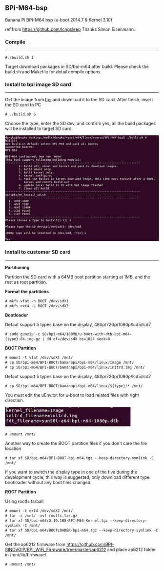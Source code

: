 ## **BPI-M64-bsp**
Banana Pi BPI-M64 bsp (u-boot 2014.7 & Kernel 3.10)

ref.from https://github.com/longsleep Thanks Simon Eisenmann.

### **Compile**


----------


`#./build.sh 1` 

Target download packages in SD/bpi-m64 after build. Please check the build.sh and Makefile for detail compile options.


### **Install to bpi image SD card**

----------


Get the image from [bpi](http://www.banana-pi.org/m64-download.html) and download it to the SD card. After finish, insert the SD card to PC

    # ./build.sh 6

Choose the type, enter the SD dev, and confirm yes, all the build packages will be installed to target SD card.

![Install](https://github.com/Dangku/readme/raw/master/m64/bpi-install.png)


### **Install to customer SD card**


----------


**Partitioning**

Partition the SD card with a 64MB boot partition starting at 1MB, and the rest as root partition.

**Format the partitions**

    # mkfs.vfat -n BOOT /dev/sdX1
    # mkfs.ext4 -L ROOT /dev/sdX2

**Bootloader**

Defaut support 5 types base on the display, 480p/720p/1080p/lcd5/lcd7

    # sudo gunzip -c SD/bpi-m64/100MB/u-boot-with-dtb-bpi-m64-{type}-8k.img.gz | dd of=/dev/sdX bs=1024 seek=8

**BOOT Partition**

    # mount -t vfat /dev/sdX1 /mnt/
    # cp SD/bpi-m64/BPI-BOOT/bananapi/bpi-m64/linux/Image /mnt/
    # cp SD/bpi-m64/BPI-BOOT/bananapi/bpi-m64/linux/initrd.img /mnt/

Defaut support 5 types base on the display, 480p/720p/1080p/lcd5/lcd7

    # cp SD/bpi-m64/BPI-BOOT/bananapi/bpi-m64/linux/${type}/* /mnt/

You must edit the uEnv.txt for u-boot to load related files with right direction.

![uEnv.txt](https://github.com/Dangku/readme/raw/master/m64/uenv.png)

    # umount /mnt/

Another way to create the BOOT partition files if you don't care the file location

    # tar xf SD/bpi-m64/BPI-BOOT-bpi-m64.tgz --keep-directory-symlink -C /mnt/

If you want to switch the display type in one of the five during the development cycle, this way is suggested, only download different type bootloader without any boot files changed.  

**ROOT Partition**

Using rootfs tarball

    # mount -t ext4 /dev/sdX2 /mnt/
    # tar -c /mnt/ -xvf rootfs.tar.gz
    # tar xf SD/bpi-m64/3.10.105-BPI-M64-Kernel.tgz --keep-directory-symlink -C /mnt/
    # tar xf SD/bpi-m64/BOOTLOADER-bpi-m64.tgz --keep-directory-symlink -C /mnt/

Get the ap6212 firmware from https://github.com/BPI-SINOVOIP/BPI_WiFi_Firmware/tree/master/ap6212 and place ap6212 folder in /mnt/lib/firmware/

    # umount /mnt/


